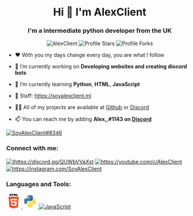 <!-- https://github.com/AlexClient/ -->
<!-- LEAVE A STAR, IF YOU LIKE IT ! -->

<h1 align="center">Hi 👋 I'm AlexClient</h1>
<h3 align="center">I'm a intermediate python developer from the UK</h3>

<p align="center"> 
<img src="https://komarev.com/ghpvc/?username=smug246&label=Profile%20views&color=5c12df&style=flat" alt="AlexClient" />
<img src="https://img.shields.io/badge/dynamic/json?&label=Total%20Stars&color=5c12df&style=flat&style=for-the-badge&query=%24.stars&url=https://api.github-star-counter.workers.dev/user/Smug246" alt="Profile Stars"></a>
<img src="https://img.shields.io/badge/dynamic/json?&label=Total%20Forks&color=5c12df&style=flat&style=for-the-badge&query=%24.forks&url=https://api.github-star-counter.workers.dev/user/Smug246" alt="Profile Forks"></a>
</p>

- ❤ With you my days change every day, you are what I follow

- 🔭 I’m currently working on **Developing websites and creating discord bots**

- 🌱 I’m currently learning **Python**, **HTML**, **JavaScript**

- 👦 Staff: https://soyalexclient.ml

- 👨‍💻 All of my projects are available at [Github](https://github.com/AlexClient?tab=repositories) or [Discord](https://discord.gg/QUWbVVaXst)

- 📫 You can reach me by adding **Alex,,#1143 on [Discord](https://discord.gg/QUWbVVaXst)**


[![SoyAlexClient#8346](https://discord.c99.nl/widget/theme-4/1002720317602545765.png)](https://discord.c99.nl/)

<h3 align="left">Connect with me:</h3>
<p align="left">
<a href="https://discord.gg/QUWbVVaXst" target="blank"><img align="center" src="https://raw.githubusercontent.com/rahuldkjain/github-profile-readme-generator/master/src/images/icons/Social/discord.svg" alt="(https://discord.gg/QUWbVVaXst" height="30" width="40" /></a>
<a href="https://youtube.com/c/AlexClient" target="blank"><img align="center" src="https://upload.wikimedia.org/wikipedia/commons/thumb/0/09/YouTube_full-color_icon_%282017%29.svg/159px-YouTube_full-color_icon_%282017%29.svg.png" alt="https://youtube.com/c/AlexClient" height="30" width="40" />
<a href="https://instagram.com/SoyAlexClient" target="blank"><img align="center" src="https://upload.wikimedia.org/wikipedia/commons/9/95/Instagram_logo_2022.svg" alt="https://instagram.com/SoyAlexClient" height="30" width="40" />
</a>
</a>
</p>

<h3 align="left">Languages and Tools:</h3>
<p align="left"> <a href="https://www.w3.org/html/" target="_blank" rel="noreferrer"> <img src="https://raw.githubusercontent.com/devicons/devicon/master/icons/html5/html5-original-wordmark.svg" alt="html5" width="40" height="40"/> </a> <a href="https://www.python.org" target="_blank" rel="noreferrer"> <img src="https://raw.githubusercontent.com/devicons/devicon/master/icons/python/python-original.svg" alt="python" width="40" height="40"/>
<a href="https://es.wikipedia.org/wiki/JavaScript" target="_blank" rel="noreferrer"> <img src="https://cdn.icon-icons.com/icons2/2415/PNG/512/javascript_original_logo_icon_146455.png" alt="JavaScript" width="40" height="40"/>
  </a>
</a> </p>
